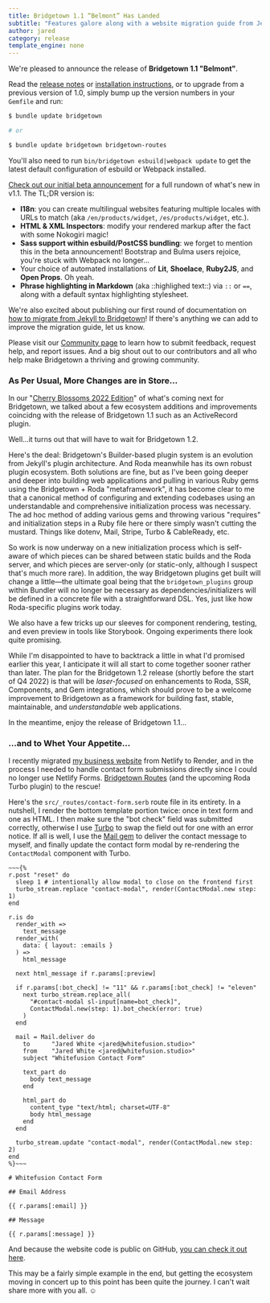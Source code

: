 ```yaml
---
title: Bridgetown 1.1 “Belmont” Has Landed
subtitle: "Features galore along with a website migration guide from Jekyll. And stay tuned for a server-centric follow-up release later this year."
author: jared
category: release
template_engine: none
---
```


We're pleased to announce the release of **Bridgetown 1.1 "Belmont"**.

Read the [release notes](https://github.com/bridgetownrb/bridgetown/releases/tag/v1.1.0) or [installation instructions](/docs/installation), or to upgrade from a previous version of 1.0, simply bump up the version numbers in your `Gemfile` and run:

```sh
$ bundle update bridgetown

# or

$ bundle update bridgetown bridgetown-routes
```

You'll also need to run `bin/bridgetown esbuild|webpack update` to get the latest default configuration of esbuild or Webpack installed.

[Check out our initial beta announcement](/release/welcome-to-belmont-1.1-beta/) for a full rundown of what's new in v1.1. The TL;DR version is:

* **I18n**: you can create multilingual websites featuring multiple locales with URLs to match (aka `/en/products/widget`, `/es/products/widget`, etc.).
* **HTML & XML Inspectors**: modify your rendered markup after the fact with some Nokogiri magic!
* **Sass support within esbuild/PostCSS bundling**: we forget to mention this in the beta announcement! Bootstrap and Bulma users rejoice, you're stuck with Webpack no longer…
* Your choice of automated installations of **Lit**, **Shoelace**, **Ruby2JS**, and **Open Props**. Oh yeah.
* **Phrase highlighting in Markdown** (aka ::highlighed text::) via `::` or `==`, along with a default syntax highlighting stylesheet.

We're also excited about publishing our first round of documentation on [how to migrate from Jekyll to Bridgetown](/docs/migrating-from)! If there's anything we can add to improve the migration guide, let us know.

Please visit our [Community page](/community) to learn how to submit feedback, request help, and report issues. And a big shout out to our contributors and all who help make Bridgetown a thriving and growing community.

### As Per Usual, More Changes are in Store…

In our "[Cherry Blossoms 2022 Edition](/future/whats-next-cherry-blossoms-edition/)" of what's coming next for Bridgetown, we talked about a few ecosystem additions and improvements coincidng with the release of Bridgetown 1.1 such as an ActiveRecord plugin.

Well…it turns out that will have to wait for Bridgetown 1.2.

Here's the deal: Bridgetown's Builder-based plugin system is an evolution from Jekyll's plugin architecture. And Roda meanwhile has its own robust plugin ecosystem. Both solutions are fine, but as I've been going deeper and deeper into building web applications and pulling in various Ruby gems using the Bridgetown + Roda "metaframework", it has become clear to me that a canonical method of configuring and extending codebases using an understandable and comprehensive initialization process was necessary. The ad hoc method of adding various gems and throwing various "requires" and initialization steps in a Ruby file here or there simply wasn't cutting the mustard. Things like dotenv, Mail, Stripe, Turbo & CableReady, etc.

So work is now underway on a new initialization process which is self-aware of which pieces can be shared between static builds and the Roda server, and which pieces are server-only (or static-only, although I suspect that's much more rare). In addition, the way Bridgetown plugins get built will change a little—the ultimate goal being that the `bridgetown_plugins` group within Bundler will no longer be necessary as dependencies/initializers will be defined in a concrete file with a straightforward DSL. Yes, just like how Roda-specific plugins work today.

We also have a few tricks up our sleeves for component rendering, testing, and even preview in tools like Storybook. Ongoing experiments there look quite promising.

While I'm disappointed to have to backtrack a little in what I'd promised earlier this year, I anticipate it will all start to come together sooner rather than later. The plan for the Bridgetown 1.2 release (shortly before the start of Q4 2022) is that will be _laser-focused_ on enhancements to Roda, SSR, Components, and Gem integrations, which should prove to be a welcome improvement to Bridgetown as a framework for building fast, stable, maintainable, and _understandable_ web applications.

In the meantime, enjoy the release of Bridgetown 1.1…

### …and to Whet Your Appetite…

I recently migrated [my business website](https://www.whitefusion.studio) from Netlify to Render, and in the process I needed to handle contact form submissions directly since I could no longer use Netlify Forms. [Bridgetown Routes](/docs/routes) (and the upcoming Roda Turbo plugin) to the rescue!

Here's the `src/_routes/contact-form.serb` route file in its entirety. In a nutshell, I render the bottom template portion twice: once in text form and one as HTML. I then make sure the "bot check" field was submitted correctly, otherwise I use [Turbo](https://turbo.hotwired.dev) to swap the field out for one with an error notice. If all is well, I use the [Mail gem](https://github.com/mikel/mail) to deliver the contact message to myself, and finally update the contact form modal by re-rendering the `ContactModal` component with Turbo.

```serb
~~~{%
r.post "reset" do
  sleep 1 # intentionally allow modal to close on the frontend first
  turbo_stream.replace "contact-modal", render(ContactModal.new step: 1)
end

r.is do
  render_with =>
    text_message
  render_with(
    data: { layout: :emails }
  ) =>
    html_message
  
  next html_message if r.params[:preview]

  if r.params[:bot_check] != "11" && r.params[:bot_check] != "eleven"
    next turbo_stream.replace_all(
      "#contact-modal sl-input[name=bot_check]",
      ContactModal.new(step: 1).bot_check(error: true)
    )
  end

  mail = Mail.deliver do
    to      "Jared White <jared@whitefusion.studio>"
    from    "Jared White <jared@whitefusion.studio>"
    subject "Whitefusion Contact Form"

    text_part do
      body text_message
    end

    html_part do
      content_type "text/html; charset=UTF-8"
      body html_message
    end
  end

  turbo_stream.update "contact-modal", render(ContactModal.new step: 2)
end
%}~~~

# Whitefusion Contact Form

## Email Address

{{ r.params[:email] }}

## Message

{{ r.params[:message] }}
```

And because the website code is public on GitHub, [you can check it out here](https://github.com/whitefusionhq/whitefusion.studio/blob/main/src/_routes/contact-form.serb).

This may be a fairly simple example in the end, but getting the ecosystem moving in concert up to this point has been quite the journey. I can't wait share more with you all. ☺️
